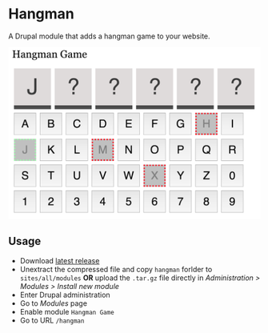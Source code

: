 # Hangman
A Drupal module that adds a hangman game to your website.

![screenshot](./images/screenshot.png)

## Usage

- Download [latest release](https://github.com/mikaoelitiana/hangman/releases/latest)
- Unextract the compressed file and copy `hangman` forlder to `sites/all/modules` __OR__ upload the `.tar.gz` file directly in _Administration > Modules > Install new module_
- Enter Drupal administration
- Go to _Modules_ page
- Enable module `Hangman Game`
- Go to URL `/hangman`
